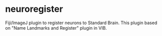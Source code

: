 neuroregister
=============

Fiji/ImageJ plugin to register neurons to Standard Brain. This plugin based on "Name Landmarks and Register" plugin in VIB.
